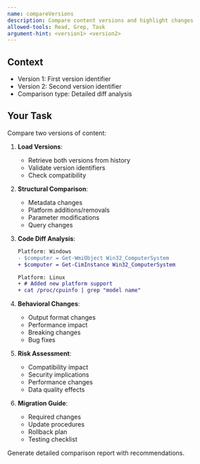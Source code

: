 ```yaml
---
name: compareVersions
description: Compare content versions and highlight changes
allowed-tools: Read, Grep, Task
argument-hint: <version1> <version2>
---
```


## Context
- Version 1: First version identifier
- Version 2: Second version identifier
- Comparison type: Detailed diff analysis

## Your Task

Compare two versions of content:

1. **Load Versions**:
   - Retrieve both versions from history
   - Validate version identifiers
   - Check compatibility

2. **Structural Comparison**:
   - Metadata changes
   - Platform additions/removals
   - Parameter modifications
   - Query changes

3. **Code Diff Analysis**:
   ```diff
   Platform: Windows
   - $computer = Get-WmiObject Win32_ComputerSystem
   + $computer = Get-CimInstance Win32_ComputerSystem
   
   Platform: Linux
   + # Added new platform support
   + cat /proc/cpuinfo | grep "model name"
   ```

4. **Behavioral Changes**:
   - Output format changes
   - Performance impact
   - Breaking changes
   - Bug fixes

5. **Risk Assessment**:
   - Compatibility impact
   - Security implications
   - Performance changes
   - Data quality effects

6. **Migration Guide**:
   - Required changes
   - Update procedures
   - Rollback plan
   - Testing checklist

Generate detailed comparison report with recommendations.